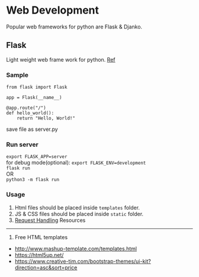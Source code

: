 # Web Development
Popular web frameworks for python are Flask & Djanko.  
## Flask
Light weight web frame work for python. [Ref](https://flask.palletsprojects.com/en/2.0.x/quickstart/)
### Sample
```
from flask import Flask

app = Flask(__name__)

@app.route("/")
def hello_world():
    return "Hello, World!"
```
save file as server.py  

### Run server
`export FLASK_APP=server`  
for debug mode(optional): `export FLASK_ENV=development`  
`flask run`  
OR    
`python3 -m flask run`

### Usage
1. Html files should be placed inside `templates` folder.
2. JS & CSS files should be placed inside `static` folder.
3. [Request Handling](https://flask.palletsprojects.com/en/2.0.x/quickstart/#the-request-object)
Resources
---------
1. Free HTML templates
* http://www.mashup-template.com/templates.html
* https://html5up.net/ 
* https://www.creative-tim.com/bootstrap-themes/ui-kit?direction=asc&sort=price
